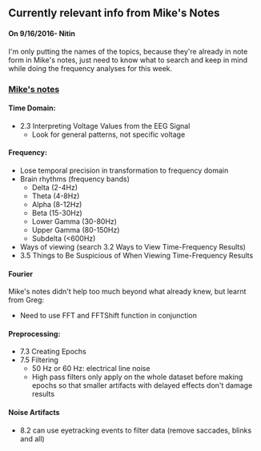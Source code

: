 ## Currently relevant info from Mike's Notes
#### On 9/16/2016- Nitin

I'm only putting the names of the topics, because they're already in note form in Mike's notes, just need to know what to search and keep in mind while doing the frequency analyses for this week.

### [Mike's notes](http://upward-spiral-science.github.io/orange-panda/AnalyzingNeuralTimeSeriesData_Week02.pdf)


#### Time Domain:
- 2.3 Interpreting Voltage Values from the EEG Signal
    - Look for general patterns, not specific voltage

#### Frequency:
- Lose temporal precision in transformation to frequency domain
- Brain rhythms (frequency bands)
	- Delta (2-4Hz)
	- Theta (4-8Hz)
	- Alpha (8-12Hz)
	- Beta (15-30Hz)
	- Lower Gamma (30-80Hz)
	- Upper Gamma (80-150Hz)
	- Subdelta (<600Hz)
- Ways of viewing (search 3.2 Ways to View Time-Frequency Results)
- 3.5 Things to Be Suspicious of When Viewing Time-Frequency
Results

#### Fourier
Mike's notes didn't help too much beyond what already knew, but learnt from Greg:
- Need to use FFT and FFTShift function in conjunction

#### Preprocessing:
- 7.3 Creating Epochs
- 7.5 Filtering
	- 50 Hz or 60 Hz: electrical line noise
	- High pass filters only apply on the whole dataset before making epochs so that smaller artifacts with delayed effects don't damage results

#### Noise Artifacts
- 8.2 can use eyetracking events to filter data (remove saccades, blinks and all)

